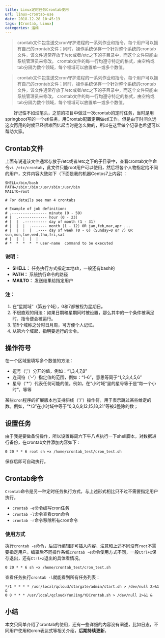 ```yaml
---
title: Linux定时任务Crontab使用
url: linux-crontab-use
date: 2018-12-28 10:45:19
tags: [Crontab, Linux]
categories: 运维
---
```


> crontab文件包含送交cron守护进程的一系列作业和指令。每个用户可以拥有自己的crontab文件；同时，操作系统保存一个针对整个系统的crontab文件，该文件通常存放于/etc或者/etc之下的子目录中，而这个文件只能由系统管理员来修改。
crontab文件的每一行均遵守特定的格式，由空格或tab分隔为数个领域，每个领域可以放置单一或多个数值。

<!--more-->

> crontab文件包含送交cron守护进程的一系列作业和指令。每个用户可以拥有自己的crontab文件；同时，操作系统保存一个针对整个系统的crontab文件，该文件通常存放于/etc或者/etc之下的子目录中，而这个文件只能由系统管理员来修改。
crontab文件的每一行均遵守特定的格式，由空格或tab分隔为数个领域，每个领域可以放置单一或多个数值。

&#160; &#160; &#160; &#160;好记性不如烂笔头，之前的项目中做过一次crontab的定时任务，当时是用springboot写的一个etl任务，用Crontab配置定期做etl工作。但是由于时间久远这次再用的时候已经很难回忆起当时是怎么做的，所以在这里做个记录也希望可以帮助大家。

## Crontab文件

上面有说道该文件通常存放于/etc或者/etc之下的子目录中，查看crontab文件命令`vi /etc/crontab`，此文件只能root用户可以使用，然后将各个人物指定给不同的用户，文件内容大致如下（下面是我的机器Centos7上内容）：

``` vim
SHELL=/bin/bash
PATH=/sbin:/bin:/usr/sbin:/usr/bin
MAILTO=root

# For details see man 4 crontabs

# Example of job definition:
# .---------------- minute (0 - 59)
# |  .------------- hour (0 - 23)
# |  |  .---------- day of month (1 - 31)
# |  |  |  .------- month (1 - 12) OR jan,feb,mar,apr ...
# |  |  |  |  .---- day of week (0 - 6) (Sunday=0 or 7) OR sun,mon,tue,wed,thu,fri,sat
# |  |  |  |  |
# *  *  *  *  * user-name  command to be executed

```

### **说明：**

- **SHELL：** 任务执行方式指定本地sh，一般还有bash的
- **PATH：** 系统执行命令的路径
- **MAILTO：** 发送结果给指定用户

### **注：**

1. 在“星期域”（第五个域），0和7都被视为星期日。
2. 不很直观的用法：如果日期和星期同时被设置，那么其中的一个条件被满足时，指令便会被运行。
3. 前5个域称之分时日月周，可方便个人记忆。
4. 从第六个域起，指明要运行的命令。

## 操作符号

在一个区域里填写多个数值的方法：

- 逗号（','）分开的值，例如：“1,3,4,7,8”
- 连词符（'-'）指定值的范围，例如：“1-6”，意思等同于“1,2,3,4,5,6”
- 星号（'*'）代表任何可能的值。例如，在“小时域”里的星号等于是“每一个小时”，等等

某些`cron`程序的扩展版本也支持斜线（'/'）操作符，用于表示跳过某些给定的数。例如，“*/3”在小时域中等于“0,3,6,9,12,15,18,21”等被3整除的数；

## 设置任务

由于我是要做备份操作，所以设置每周六下午八点执行一下shell脚本，对数据进行备份，在crontab文件添加内容如下：

``` vim
0 20 * * 6 root sh +x /home/crontab_test/cron_test.sh
```

保存后即可自动执行。

## Crontab命令

`Crontab`命令是另一种定时任务执行方式，与上述形式相比只不过不需要指定用户执行。

- `crontab -e`命令编写cron任务
- `crontab -l`命令查看cron命令
- `crontab -r`命令移除所有cron命令

### 使用方式

执行`crontab -e`命令，后进行编辑即可插入内容，注意和上述不同没有`root`不需要指定用户。编辑后不同操作系统`crontab -e`命令使用方式不同，一般`Ctrl+x`保存退出，还有`Ctrl+z`退出的具体看情况。

`0 20 * * 6 sh +x /home/crontab_test/cron_test.sh`

查看任务执行`crontab -l`就能看到所有任务列表：

``` cron
*/1 * * * * /usr/local/qcloud/stargate/admin/start.sh > /dev/null 2>&1 &
0 0 * * * /usr/local/qcloud/YunJing/YDCrontab.sh > /dev/null 2>&1 &
```

## 小结

本文只简单介绍了crontab的使用，还有一些详细的内容没有阐述，比如日志，不同用户使用和cron表达式等相关介绍，**后期持续更新**。